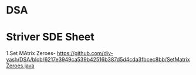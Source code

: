 # DSA
# Striver SDE Sheet
1.Set MAtrix Zeroes- https://github.com/div-yash/DSA/blob/6217e3949ca539b42516b387d5d4cda3fbcec8bb/SetMatrixZeroes.java

